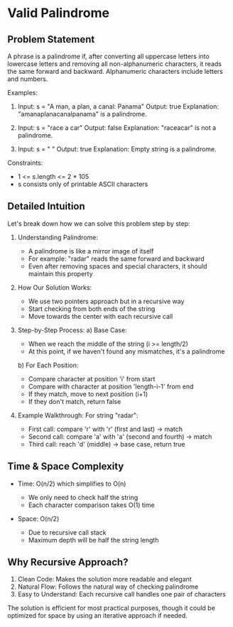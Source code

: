 # Valid Palindrome

## Problem Statement
A phrase is a palindrome if, after converting all uppercase letters into lowercase letters and removing all non-alphanumeric characters, it reads the same forward and backward. Alphanumeric characters include letters and numbers.

Examples:
1. Input: s = "A man, a plan, a canal: Panama"
   Output: true
   Explanation: "amanaplanacanalpanama" is a palindrome.

2. Input: s = "race a car"
   Output: false
   Explanation: "raceacar" is not a palindrome.

3. Input: s = " "
   Output: true
   Explanation: Empty string is a palindrome.

Constraints:
- 1 <= s.length <= 2 * 105
- s consists only of printable ASCII characters

## Detailed Intuition

Let's break down how we can solve this problem step by step:

1. Understanding Palindrome:
   - A palindrome is like a mirror image of itself
   - For example: "radar" reads the same forward and backward
   - Even after removing spaces and special characters, it should maintain this property

2. How Our Solution Works:
   - We use two pointers approach but in a recursive way
   - Start checking from both ends of the string
   - Move towards the center with each recursive call

3. Step-by-Step Process:
   a) Base Case:
      - When we reach the middle of the string (i >= length/2)
      - At this point, if we haven't found any mismatches, it's a palindrome
   
   b) For Each Position:
      - Compare character at position 'i' from start
      - Compare with character at position 'length-i-1' from end
      - If they match, move to next position (i+1)
      - If they don't match, return false

4. Example Walkthrough:
   For string "radar":
   - First call: compare 'r' with 'r' (first and last) → match
   - Second call: compare 'a' with 'a' (second and fourth) → match
   - Third call: reach 'd' (middle) → base case, return true

## Time & Space Complexity
- Time: O(n/2) which simplifies to O(n)
  - We only need to check half the string
  - Each character comparison takes O(1) time

- Space: O(n/2) 
  - Due to recursive call stack
  - Maximum depth will be half the string length

## Why Recursive Approach?
1. Clean Code: Makes the solution more readable and elegant
2. Natural Flow: Follows the natural way of checking palindrome
3. Easy to Understand: Each recursive call handles one pair of characters

The solution is efficient for most practical purposes, though it could be optimized for space by using an iterative approach if needed.
